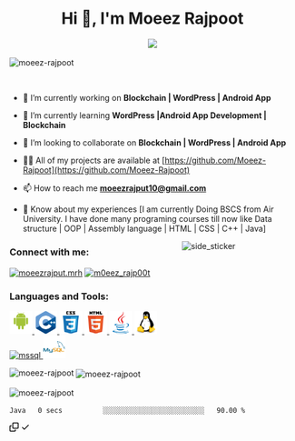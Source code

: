 <h1 align="center">Hi 👋, I'm Moeez Rajpoot</h1>
<p align="center" dir="auto">
<img src="https://readme-typing-svg.herokuapp.com?font=Cursive&color=2BF736&center=true&&lines=Welcome+to+My+Profile.+; A+Passionate+Blockchain+Developer+and+...+;A+Cyber+Security+Enthusiast." style="max-width: 100%;"></a>
</p>
<!-- <a href="https://git.io/typing-svg"><img src="https://readme-typing-svg.herokuapp.com?font=Cursive&color=2BF736&center=true&&lines=Welcome+to+My+Profile.;A+Passionate+Blockchain+Developer+and+a+Cyber+Security+Enthusiast." alt="Typing SVG" /></a> -->
<p align="left"> <img src="https://komarev.com/ghpvc/?username=moeez-rajpoot&label=Profile%20views&color=0e75b6&style=flat" alt="moeez-rajpoot" /> </p>

<p align="left"> <a href="https://twitter.com/" target="blank"><img src="https://img.shields.io/twitter/follow/?logo=twitter&style=for-the-badge" alt="" /></a> </p>

- 🔭 I’m currently working on **Blockchain | WordPress | Android App**

- 🌱 I’m currently learning **WordPress |Android App Development | Blockchain**

- 👯 I’m looking to collaborate on **Blockchain | WordPress | Android App**

- 👨‍💻 All of my projects are available at [https://github.com/Moeez-Rajpoot](https://github.com/Moeez-Rajpoot)

- 📫 How to reach me **moeezrajput10@gmail.com**

- 📄 Know about my experiences [I am currently Doing BSCS from Air University. I have done many programing courses till now like Data structure | OOP | Assembly language | HTML | CSS | C++ | Java]

<img align="right" width="200px" height="200px" alt="side_sticker" src="https://camo.githubusercontent.com/ffbf71edb9eb65671926a8cc42a5a740bf5b799a9b93699a3a0de76e1793a80b/68747470733a2f2f6d656469612e67697068792e636f6d2f6d656469612f54456e586b637348725034596564436868412f67697068792e676966" data-canonical-src="https://media.giphy.com/media/TEnXkcsHrP4YedChhA/giphy.gif" style="max-width: 100%;">
<h3 align="left">Connect with me:</h3>
<p align="left">
<a href="https://fb.com/moeezrajput.mrh" target="blank"><img align="center" src="https://raw.githubusercontent.com/rahuldkjain/github-profile-readme-generator/master/src/images/icons/Social/facebook.svg" alt="moeezrajput.mrh" height="30" width="40" /></a>
<a href="https://instagram.com/m0eez_rajp00t" target="blank"><img align="center" src="https://raw.githubusercontent.com/rahuldkjain/github-profile-readme-generator/master/src/images/icons/Social/instagram.svg" alt="m0eez_rajp00t" height="30" width="40" /></a>
</p>
<h3 align="left">Languages and Tools:</h3>
<p align="left"> <a href="https://developer.android.com" target="_blank" rel="noreferrer"> <img src="https://raw.githubusercontent.com/devicons/devicon/master/icons/android/android-original-wordmark.svg" alt="android" width="40" height="40"/> </a> <a href="https://www.w3schools.com/cpp/" target="_blank" rel="noreferrer"> <img src="https://raw.githubusercontent.com/devicons/devicon/master/icons/cplusplus/cplusplus-original.svg" alt="cplusplus" width="40" height="40"/> </a> <a href="https://www.w3schools.com/css/" target="_blank" rel="noreferrer"> <img src="https://raw.githubusercontent.com/devicons/devicon/master/icons/css3/css3-original-wordmark.svg" alt="css3" width="40" height="40"/> </a> <a href="https://www.w3.org/html/" target="_blank" rel="noreferrer"> <img src="https://raw.githubusercontent.com/devicons/devicon/master/icons/html5/html5-original-wordmark.svg" alt="html5" width="40" height="40"/> </a> <a href="https://www.java.com" target="_blank" rel="noreferrer"> <img src="https://raw.githubusercontent.com/devicons/devicon/master/icons/java/java-original.svg" alt="java" width="40" height="40"/> </a> <a href="https://www.linux.org/" target="_blank" rel="noreferrer"> <img src="https://raw.githubusercontent.com/devicons/devicon/master/icons/linux/linux-original.svg" alt="linux" width="40" height="40"/> </a> <a href="https://www.microsoft.com/en-us/sql-server" target="_blank" rel="noreferrer"> <img src="https://www.svgrepo.com/show/303229/microsoft-sql-server-logo.svg" alt="mssql" width="40" height="40"/> </a> <a href="https://www.mysql.com/" target="_blank" rel="noreferrer"> <img src="https://raw.githubusercontent.com/devicons/devicon/master/icons/mysql/mysql-original-wordmark.svg" alt="mysql" width="40" height="40"/> </a> </p>

<p><img align="left" src="https://github-readme-stats.vercel.app/api/top-langs?username=moeez-rajpoot&show_icons=true&locale=en&layout=compact" alt="moeez-rajpoot" /></p>

<p>&nbsp;<img align="center" src="https://github-readme-stats.vercel.app/api?username=moeez-rajpoot&show_icons=true&locale=en" alt="moeez-rajpoot" /></p>

<p><img align="center" src="https://github-readme-streak-stats.herokuapp.com/?user=moeez-rajpoot&" alt="moeez-rajpoot" /></p>

<div class="snippet-clipboard-content notranslate position-relative overflow-auto"><pre lang="text" class="notranslate"><code>Java   0 secs          ░░░░░░░░░░░░░░░░░░░░░░░░░   90.00 %
</code></pre><div class="zeroclipboard-container position-absolute right-0 top-0">
    <clipboard-copy aria-label="Copy" class="ClipboardButton btn js-clipboard-copy m-2 p-0 tooltipped-no-delay" data-copy-feedback="Copied!" data-tooltip-direction="w" value="Java   0 secs          ░░░░░░░░░░░░░░░░░░░░░░░░░   90.00 %" tabindex="0" role="button" style="display: inherit;">
      <svg aria-hidden="true" height="16" viewBox="0 0 16 16" version="1.1" width="16" data-view-component="true" class="octicon octicon-copy js-clipboard-copy-icon m-2">
    <path fill-rule="evenodd" d="M0 6.75C0 5.784.784 5 1.75 5h1.5a.75.75 0 010 1.5h-1.5a.25.25 0 00-.25.25v7.5c0 .138.112.25.25.25h7.5a.25.25 0 00.25-.25v-1.5a.75.75 0 011.5 0v1.5A1.75 1.75 0 019.25 16h-7.5A1.75 1.75 0 010 14.25v-7.5z"></path><path fill-rule="evenodd" d="M5 1.75C5 .784 5.784 0 6.75 0h7.5C15.216 0 16 .784 16 1.75v7.5A1.75 1.75 0 0114.25 11h-7.5A1.75 1.75 0 015 9.25v-7.5zm1.75-.25a.25.25 0 00-.25.25v7.5c0 .138.112.25.25.25h7.5a.25.25 0 00.25-.25v-7.5a.25.25 0 00-.25-.25h-7.5z"></path>
</svg>
      <svg aria-hidden="true" height="16" viewBox="0 0 16 16" version="1.1" width="16" data-view-component="true" class="octicon octicon-check js-clipboard-check-icon color-fg-success d-none m-2">
    <path fill-rule="evenodd" d="M13.78 4.22a.75.75 0 010 1.06l-7.25 7.25a.75.75 0 01-1.06 0L2.22 9.28a.75.75 0 011.06-1.06L6 10.94l6.72-6.72a.75.75 0 011.06 0z"></path>
</svg>
    </clipboard-copy>
  </div></div>
